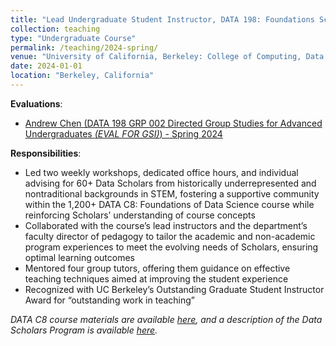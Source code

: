 ```yaml
---
title: "Lead Undergraduate Student Instructor, DATA 198: Foundations Scholars (_Spring 2024_)"
collection: teaching
type: "Undergraduate Course"
permalink: /teaching/2024-spring/
venue: "University of California, Berkeley: College of Computing, Data Science, and Society (CDSS)"
date: 2024-01-01
location: "Berkeley, California"
---
```

__Evaluations__:
- [Andrew Chen (DATA 198 GRP 002 Directed Group Studies for Advanced Undergraduates _(EVAL FOR GSI)_) - Spring 2024](https://drive.google.com/file/d/1HZRBCnXWkdtpH1GmHUsqkRziDpYxRvmB/view?usp=sharing)

__Responsibilities__:
- Led two weekly workshops, dedicated office hours, and individual advising for 60+ Data Scholars from historically underrepresented and nontraditional backgrounds in STEM, fostering a supportive community within the 1,200+ DATA C8: Foundations of Data Science course while reinforcing Scholars’ understanding of course concepts
- Collaborated with the course’s lead instructors and the department’s faculty director of pedagogy to tailor the academic and non-academic program experiences to meet the evolving needs of Scholars, ensuring optimal learning outcomes
- Mentored four group tutors, offering them guidance on effective teaching techniques aimed at improving the student experience
- Recognized with UC Berkeley’s Outstanding Graduate Student Instructor Award for “outstanding work in teaching”

_DATA C8 course materials are available [here](http://www.data8.org/sp24/), and a description of the Data Scholars Program is available [here](https://data.berkeley.edu/academics/campus-resources/data-scholars)._
